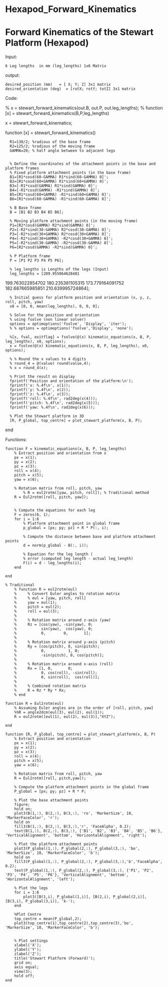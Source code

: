 # Hexapod_Forward_Kinematics

# Forward Kinematics of the Stewart Platform (Hexapod)

Input:

    6 Leg lengths  in mm (leg_lengths) 1x6 Matrix
  
output:

    desired_position (mm)   = [ X; Y; Z] 3x1 matrix
    desired_orientation (deg)  = [rotX; rotY; totZ] 3x1 matrix

Code:


  % x = stewart_forward_kinematics(out.B, out.P, out.leg_lengths);
  % function [x] = stewart_forward_kinematics(B,P,leg_lengths)
  
  x = stewart_forward_kinematics;
  
  function [x] = stewart_forward_kinematics()
       
      R1=130/2; %radious of the base frame
      R2=125/2; %radious of the moving frame
      GAMMA=20; % half angle between to adjacent legs
      
      
      % Define the coordinates of the attachment points in the base and platform frames
      % Fixed platform attachment points (in the base frame)
      B1=[R1*cosd(60-GAMMA) R1*sind(60-GAMMA) 0]'; 
      B2=[R1*cosd(60+GAMMA) R1*sind(60+GAMMA) 0]'; 
      B3=[-R1*cosd(GAMMA) R1*sind(GAMMA) 0]'; 
      B4=[-R1*cosd(GAMMA) -R1*sind(GAMMA) 0]'; 
      B5=[R1*cosd(60+GAMMA) -R1*sind(60+GAMMA) 0]'; 
      B6=[R1*cosd(60-GAMMA) -R1*sind(60-GAMMA) 0]'; 
      
      % B Base frame
      B = [B1 B2 B3 B4 B5 B6];
      
      % Moving platform attachment points (in the moving frame)
      P1=[R2*cosd(GAMMA) R2*sind(GAMMA) 0]';
      P2=[-R2*sind(30-GAMMA) R2*cosd(30-GAMMA) 0]';
      P3=[-R2*sind(30+GAMMA) R2*cosd(30+GAMMA) 0]';
      P4=[-R2*sind(30+GAMMA) -R2*cosd(30+GAMMA) 0]';
      P5=[-R2*sind(30-GAMMA) -R2*cosd(30-GAMMA) 0]';
      P6=[R2*cosd(GAMMA) -R2*sind(GAMMA) 0]';
      
      % P Platform frame
      P = [P1 P2 P3 P4 P5 P6];
      
      % leg_lengths is Lengths of the legs (Input)
      leg_lengths = [209.955064628481
  199.763022854702
  180.235381105315
  173.779164091752
  182.687665985851
  210.639995724864];
      
      % Initial guess for platform position and orientation (x, y, z, roll, pitch, yaw)
      x0 = [0, 0, mean(leg_lengths), 0, 0, 0];
      
      % Solve for the position and orientation 
      % using fsolve (non linear solver)
      options = optimoptions('fsolve', 'Display', 'iter');
      % % options = optimoptions('fsolve','Display', 'none');
  
      %[x, fval, exitflag] = fsolve(@(x) kinematic_equations(x, B, P, leg_lengths), x0, options);
      x = fsolve(@(x) kinematic_equations(x, B, P, leg_lengths), x0, options);
      
      % % Round the x values to 4 digits
      % round_4 = @(value) round(value,4);
      % x = round_4(x);
  
      % Print the result on display
      fprintf('Position and orientation of the platform:\n');
      fprintf('x: %.4f\n', x(1));
      fprintf('y: %.4f\n', x(2));
      fprintf('z: %.4f\n', x(3));
      fprintf('roll: %.4f\n', rad2deg(x(4)));
      fprintf('pitch: %.4f\n', rad2deg(x(5)));
      fprintf('yaw: %.4f\n', rad2deg(x(6)));
      
      % Plot the Stewart platform in 3D
      [R, P_global, top_centre] = plot_stewart_platform(x, B, P);
  end
  
Functions:

    function F = kinematic_equations(x, B, P, leg_lengths)
        % Extract position and orientation from x
        px = x(1);
        py = x(2);
        pz = x(3);
        roll = x(4);
        pitch = x(5);
        yaw = x(6);
        
        % Rotation matrix from roll, pitch, yaw
            % R = eul2rotm([yaw, pitch, roll]); % Traditional method
        R = Eul2rotm([roll, pitch, yaw]);
        
        
        % Compute the equations for each leg
        F = zeros(6, 1);
        for i = 1:6
            % Platform attachment point in global frame
            p_global = [px; py; pz] + R * P(:, i);
            
            % Compute the distance between base and platform attachment points
            d = norm(p_global - B(:, i));
            
            % Equation for the leg length (
            % error (computed leg length - actual leg_length)
            F(i) = d - leg_lengths(i);
        end
        
    end
    
    % Traditional 
        % function R = eul2rotm(eul)
        %     % Convert Euler angles to rotation matrix
        %     % eul = [yaw, pitch, roll]
        %     yaw = eul(1);
        %     pitch = eul(2);
        %     roll = eul(3);
        % 
        %     % Rotation matrix around z-axis (yaw)
        %     Rz = [cos(yaw), -sin(yaw), 0;
        %           sin(yaw),  cos(yaw), 0;
        %           0,        0,       1];
        % 
        %     % Rotation matrix around y-axis (pitch)
        %     Ry = [cos(pitch), 0, sin(pitch);
        %           0,          1, 0;
        %           -sin(pitch), 0, cos(pitch)];
        % 
        %     % Rotation matrix around x-axis (roll)
        %     Rx = [1, 0,       0;
        %           0, cos(roll), -sin(roll);
        %           0, sin(roll),  cos(roll)];
        % 
        %     % Combined rotation matrix
        %     R = Rz * Ry * Rx;
        % end
    
    function R = Eul2rotm(eul)
        % Assuming Euler angles are in the order of [roll, pitch, yaw]
        %%R = angle2dcm(eul(3), eul(2), eul(1));
        R = eul2rotm([eul(1), eul(2), eul(3)],"XYZ");
    
    end
    
    function [R, P_global, top_centre] = plot_stewart_platform(x, B, P)
        % Extract position and orientation
        px = x(1);
        py = x(2);
        pz = x(3);
        roll = x(4);
        pitch = x(5);
        yaw = x(6);
        
        % Rotation matrix from roll, pitch, yaw
        R = Eul2rotm([roll, pitch,yaw]);
        
        % Compute the platform attachment points in the global frame
        P_global = [px; py; pz] + R * P;
        
        % Plot the base attachment points
        figure;
        hold on;
        plot3(B(1,:), B(2,:), B(3,:), 'ro', 'MarkerSize', 10, 'MarkerFaceColor', 'r');
        hold on
        fill3(B(1,:), B(2,:), B(3,:),'r', 'FaceAlpha', 0.2);
        text(B(1,:), B(2,:), B(3,:), {'B1', 'B2', 'B3', 'B4', 'B5', 'B6'}, 'VerticalAlignment', 'bottom', 'HorizontalAlignment', 'right');
    
        % Plot the platform attachment points
        plot3(P_global(1,:), P_global(2,:), P_global(3,:), 'bo', 'MarkerSize', 10, 'MarkerFaceColor', 'b');
        hold on
        fill3(P_global(1,:), P_global(2,:), P_global(3,:),'b','FaceAlpha', 0.2);
        text(P_global(1,:), P_global(2,:), P_global(3,:), {'P1', 'P2', 'P3', 'P4', 'P5', 'P6'}, 'VerticalAlignment', 'bottom', 'HorizontalAlignment', 'left');
    
        % Plot the legs
        for i = 1:6
            plot3([B(1,i), P_global(1,i)], [B(2,i), P_global(2,i)], [B(3,i), P_global(3,i)], 'k-');
        end
    
        %Plot Centre
        top_centre = mean(P_global,2);
        plot3(top_centre(1),top_centre(2),top_centre(3),'bo', 'MarkerSize', 10, 'MarkerFaceColor', 'b');
        
        
        % Plot settings
        xlabel('X');
        ylabel('Y');
        zlabel('Z');
        title('Stewart Platform (Forward)');
        grid on;
        axis equal;
        view(3);
        hold off;
    end
    
